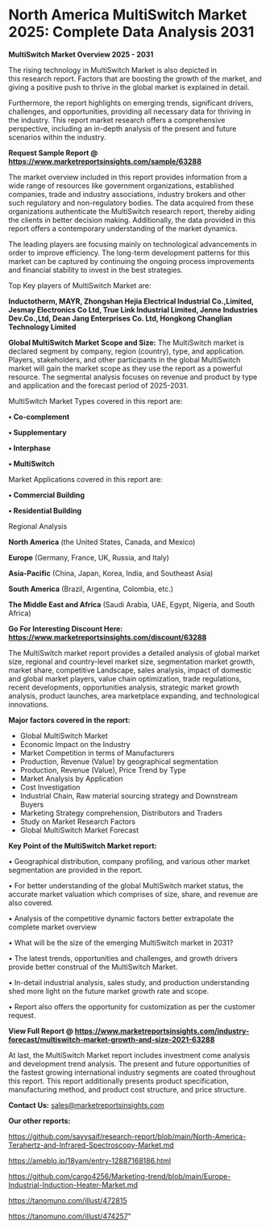 # North America MultiSwitch Market 2025: Complete Data Analysis 2031

<Strong> MultiSwitch Market Overview 2025 - 2031</strong>

The rising technology in MultiSwitch Market is also depicted in this research report. Factors that are boosting the growth of the market, and giving a positive push to thrive in the global market is explained in detail.

Furthermore, the report highlights on emerging trends, significant drivers, challenges, and opportunities, providing all necessary data for thriving in the industry. This report market research offers a comprehensive perspective, including an in-depth analysis of the present and future scenarios within the industry.

<strong>Request Sample Report @ <a href=https://www.marketreportsinsights.com/sample/63288>https://www.marketreportsinsights.com/sample/63288</a></strong>

The market overview included in this report provides information from a wide range of resources like government organizations, established companies, trade and industry associations, industry brokers and other such regulatory and non-regulatory bodies. The data acquired from these organizations authenticate the MultiSwitch research report, thereby aiding the clients in better decision making. Additionally, the data provided in this report offers a contemporary understanding of the market dynamics.

The leading players are focusing mainly on technological advancements in order to improve efficiency. The long-term development patterns for this market can be captured by continuing the ongoing process improvements and financial stability to invest in the best strategies.

Top Key players of MultiSwitch Market are:

<strong>Inductotherm, MAYR, Zhongshan Hejia Electrical Industrial Co.,Limited, Jesmay Electronics Co Ltd, True Link Industrial Limited, Jenne Industries Dev.Co.,Ltd, Dean Jang Enterprises Co. Ltd, Hongkong Changlian Technology Limited</strong>

<strong><b>Global MultiSwitch Market Scope and Size:</b></strong>
The MultiSwitch market is declared segment by company, region (country), type, and application. Players, stakeholders, and other participants in the global MultiSwitch market will gain the market scope as they use the report as a powerful resource. The segmental analysis focuses on revenue and product by type and application and the forecast period of 2025-2031.

MultiSwitch Market Types covered in this report are:

<strong>• Co-complement

• Supplementary

• Interphase

• MultiSwitch</strong>

Market Applications covered in this report are:

<strong>• Commercial Building

• Residential Building</strong> 

Regional Analysis

<strong>North America</strong> (the United States, Canada, and Mexico)

<strong>Europe</strong> (Germany, France, UK, Russia, and Italy)

<strong>Asia-Pacific</strong> (China, Japan, Korea, India, and Southeast Asia)

<strong>South America</strong> (Brazil, Argentina, Colombia, etc.)

<strong>The Middle East and Africa</strong> (Saudi Arabia, UAE, Egypt, Nigeria, and South Africa)

<strong>Go For Interesting Discount Here: <a href=https://www.marketreportsinsights.com/discount/63288>https://www.marketreportsinsights.com/discount/63288</a></strong>

The MultiSwitch market report provides a detailed analysis of global market size, regional and country-level market size, segmentation market growth, market share, competitive Landscape, sales analysis, impact of domestic and global market players, value chain optimization, trade regulations, recent developments, opportunities analysis, strategic market growth analysis, product launches, area marketplace expanding, and technological innovations.

<strong><b>Major factors covered in the report:</b></strong>
<ul>
  <li>Global MultiSwitch Market </li>
  <li>Economic Impact on the Industry</li>
  <li>Market Competition in terms of Manufacturers</li>
  <li>Production, Revenue (Value) by geographical segmentation</li>
  <li>Production, Revenue (Value), Price Trend by Type</li>
  <li>Market Analysis by Application</li>
  <li>Cost Investigation</li>
  <li>Industrial Chain, Raw material sourcing strategy and Downstream Buyers</li>
  <li>Marketing Strategy comprehension, Distributors and Traders</li>
  <li>Study on Market Research Factors</li>
  <li>Global MultiSwitch Market Forecast</li>
</ul>

<strong><b>Key Point of the MultiSwitch Market report:</b></strong>

• Geographical distribution, company profiling, and various other market segmentation are provided in the report.

• For better understanding of the global MultiSwitch market status, the accurate market valuation which comprises of size, share, and revenue are also covered.

• Analysis of the competitive dynamic factors better extrapolate the complete market overview

• What will be the size of the emerging MultiSwitch market in 2031?

• The latest trends, opportunities and challenges, and growth drivers provide better construal of the MultiSwitch Market.

• In-detail industrial analysis, sales study, and production understanding shed more light on the future market growth rate and scope.

• Report also offers the opportunity for customization as per the customer request.

<strong><b>View Full Report @ <a href=https://www.marketreportsinsights.com/industry-forecast/multiswitch-market-growth-and-size-2021-63288>https://www.marketreportsinsights.com/industry-forecast/multiswitch-market-growth-and-size-2021-63288</a></b></strong>


At last, the MultiSwitch Market report includes investment come analysis and development trend analysis. The present and future opportunities of the fastest growing international industry segments are coated throughout this report. This report additionally presents product specification, manufacturing method, and product cost structure, and price structure.

<strong>Contact Us:</strong>
sales@marketreportsinsights.com

<strong>Our other reports:</strong>

<a href=https://github.com/sayysaif/research-report/blob/main/North-America-Terahertz-and-Infrared-Spectroscopy-Market.md>https://github.com/sayysaif/research-report/blob/main/North-America-Terahertz-and-Infrared-Spectroscopy-Market.md</a>

<a href=https://ameblo.jp/18yam/entry-12887168186.html>https://ameblo.jp/18yam/entry-12887168186.html</a>

<a href=https://github.com/cargo4256/Marketing-trend/blob/main/Europe-Industrial-Induction-Heater-Market.md>https://github.com/cargo4256/Marketing-trend/blob/main/Europe-Industrial-Induction-Heater-Market.md</a>

<a href=https://tanomuno.com/illust/472815>https://tanomuno.com/illust/472815</a>

<a href=https://tanomuno.com/illust/474257>https://tanomuno.com/illust/474257</a>"
